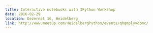 ```yaml
---
title: Interactive notebooks with IPython Workshop
date: 2016-02-29
location: Dezernat 16, Heidelberg
link: http://www.meetup.com/HeidelbergPython/events/qhqmplyvdbmc/
---
```

